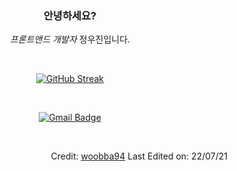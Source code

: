 <div align="center"> 

### 안녕하세요?
*프론트앤드 개발자*    정우진입니다.

</div>

<br>

<div align="center">
 
 [![GitHub Streak](https://github-readme-streak-stats.herokuapp.com?user=woobba94&theme=dark&date_format=%5BY.%5Dn.j&ring=D8DD6753&fire=00B0DD)](https://git.io/streak-stats)
 
</div>

 <br>

<div align="center">
 
  [![Gmail Badge](https://img.shields.io/badge/Gmail-d14836?style=flat-square&logo=Gmail&logoColor=white&link=mailto:snugyun01@gmail.com)](mailto:jwj3199@gmail.com)

</div>

<br>

<div align="right">
  
  Credit: [woobba94](https://github.com/woobba94)
  Last Edited on: 22/07/21
 
</div>
